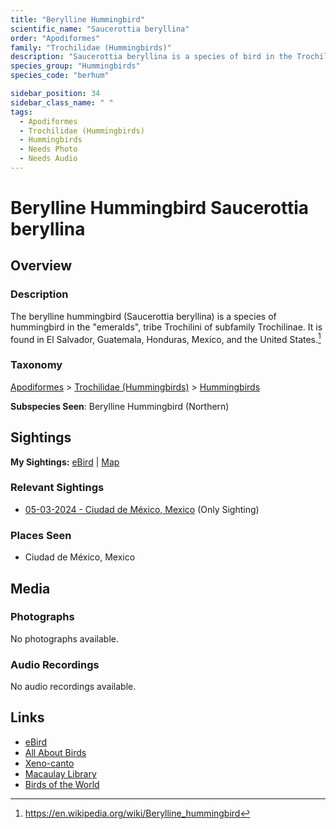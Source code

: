 ```yaml
---
title: "Berylline Hummingbird"
scientific_name: "Saucerottia beryllina"
order: "Apodiformes"
family: "Trochilidae (Hummingbirds)"
description: "Saucerottia beryllina is a species of bird in the Trochilidae (Hummingbirds) family. It has been observed 1 times."
species_group: "Hummingbirds"
species_code: "berhum"

sidebar_position: 34
sidebar_class_name: " "
tags: 
  - Apodiformes
  - Trochilidae (Hummingbirds)
  - Hummingbirds
  - Needs Photo
  - Needs Audio
---
```


# Berylline Hummingbird <span className='sci_name'>Saucerottia beryllina</span>

## Overview

### Description
The berylline hummingbird (Saucerottia beryllina) is a species of hummingbird in the "emeralds", tribe Trochilini of subfamily Trochilinae. It is found in El Salvador, Guatemala, Honduras, Mexico, and the United States.[^1]

[^1]: https://en.wikipedia.org/wiki/Berylline_hummingbird

### Taxonomy
[Apodiformes](/tags/apodiformes) > [Trochilidae (Hummingbirds)](/tags/trochilidae-hummingbirds) > [Hummingbirds](/tags/hummingbirds)

**Subspecies Seen**: Berylline Hummingbird (Northern)


## Sightings

**My Sightings:** [eBird](https://ebird.org/lifelist?r=world&time=life&spp=berhum) | [Map](/map?species_code=berhum)

### Relevant Sightings

* [05-03-2024 - Ciudad de México, Mexico](https://ebird.org/checklist/S171944260) (Only Sighting)

### Places Seen

* Ciudad de México, Mexico



## Media
### Photographs
No photographs available.

### Audio Recordings
No audio recordings available.

## Links
* [eBird](https://ebird.org/species/berhum) 
* [All About Birds](https://www.allaboutbirds.org/guide/berhum) 
* [Xeno-canto](https://www.xeno-canto.org/species/saucerottia-beryllina) 
* [Macaulay Library](https://search.macaulaylibrary.org/catalog?taxonCode=berhum&sort=rating_rank_desc)
* [Birds of the World](https://birdsoftheworld.org/bow/species/berhum)
